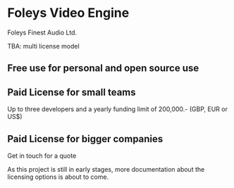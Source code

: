 Foleys Video Engine
===================

Foleys Finest Audio Ltd.


TBA: multi license model

Free use for personal and open source use
-----------------------------------------



Paid License for small teams
----------------------------

Up to three developers and a yearly funding limit of 200,000.- (GBP, EUR or US$)


Paid License for bigger companies
---------------------------------

Get in touch for a quote



As this project is still in early stages, more documentation about the licensing options is about to come.



